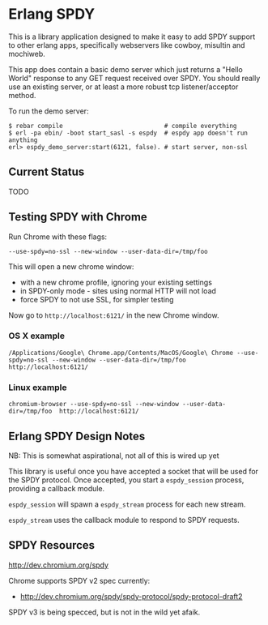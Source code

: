 Erlang SPDY 
===========

This is a library application designed to make it easy to add SPDY support to
other erlang apps, specifically webservers like cowboy, misultin and mochiweb.

This app does contain a basic demo server which just returns a "Hello World"
response to any GET request received over SPDY. You should really use an
existing server, or at least a more robust tcp listener/acceptor method.

To run the demo server:

    $ rebar compile                            # compile everything
    $ erl -pa ebin/ -boot start_sasl -s espdy  # espdy app doesn't run anything
    erl> espdy_demo_server:start(6121, false). # start server, non-ssl

Current Status
--------------
TODO

Testing SPDY with Chrome
------------------------

Run Chrome with these flags:

    --use-spdy=no-ssl --new-window --user-data-dir=/tmp/foo

This will open a new chrome window:

* with a new chrome profile, ignoring your existing settings
* in SPDY-only mode - sites using normal HTTP will not load
* force SPDY to not use SSL, for simpler testing

Now go to `http://localhost:6121/` in the new Chrome window.

### OS X example
    /Applications/Google\ Chrome.app/Contents/MacOS/Google\ Chrome --use-spdy=no-ssl --new-window --user-data-dir=/tmp/foo http://localhost:6121/ 

### Linux example
    chromium-browser --use-spdy=no-ssl --new-window --user-data-dir=/tmp/foo  http://localhost:6121/ 

Erlang SPDY Design Notes
------------------------
NB: This is somewhat aspirational, not all of this is wired up yet

This library is useful once you have accepted a socket that will be used for
the SPDY protocol. Once accepted, you start a `espdy_session` process,
providing a callback module.

`espdy_session` will spawn a `espdy_stream` process for each new stream.

`espdy_stream` uses the callback module to respond to SPDY requests.


SPDY Resources
--------------
http://dev.chromium.org/spdy

Chrome supports SPDY v2 spec currently: 

* http://dev.chromium.org/spdy/spdy-protocol/spdy-protocol-draft2

SPDY v3 is being specced, but is not in the wild yet afaik.
